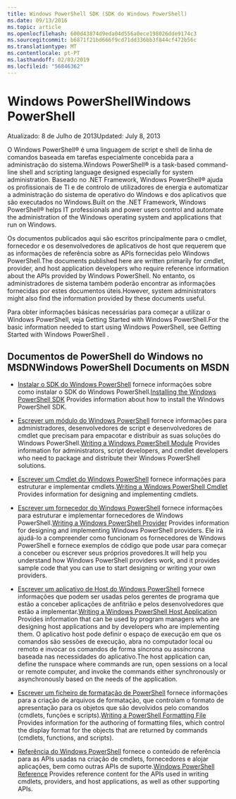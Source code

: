 ```yaml
---
title: Windows PowerShell SDK (SDK do Windows PowerShell)
ms.date: 09/13/2016
ms.topic: article
ms.openlocfilehash: 600d43874d9eda04d556a0ece198026dde9174c3
ms.sourcegitcommit: b6871f21bd666f9cd71dd336bb3f844cf472b56c
ms.translationtype: MT
ms.contentlocale: pt-PT
ms.lasthandoff: 02/03/2019
ms.locfileid: "56846362"
---
```

# <a name="windows-powershell"></a><span data-ttu-id="08f9a-102">Windows PowerShell</span><span class="sxs-lookup"><span data-stu-id="08f9a-102">Windows PowerShell</span></span>

<span data-ttu-id="08f9a-103">Atualizado: 8 de Julho de 2013</span><span class="sxs-lookup"><span data-stu-id="08f9a-103">Updated: July 8, 2013</span></span>

<span data-ttu-id="08f9a-104">O Windows PowerShell® é uma linguagem de script e shell de linha de comandos baseada em tarefas especialmente concebida para a administração do sistema.</span><span class="sxs-lookup"><span data-stu-id="08f9a-104">Windows PowerShell® is a task-based command-line shell and scripting language designed especially for system administration.</span></span> <span data-ttu-id="08f9a-105">Baseado no .NET Framework, Windows PowerShell® ajuda os profissionais de TI e de controlo de utilizadores de energia e automatizar a administração do sistema de operativo do Windows e dos aplicativos que são executados no Windows.</span><span class="sxs-lookup"><span data-stu-id="08f9a-105">Built on the .NET Framework, Windows PowerShell® helps IT professionals and power users control and automate the administration of the Windows operating system and applications that run on Windows.</span></span>

<span data-ttu-id="08f9a-106">Os documentos publicados aqui são escritos principalmente para o cmdlet, fornecedor e os desenvolvedores de aplicativos de host que requerem que as informações de referência sobre as APIs fornecidas pelo Windows PowerShell.</span><span class="sxs-lookup"><span data-stu-id="08f9a-106">The documents published here are written primarily for cmdlet, provider, and host application developers who require reference information about the APIs provided by Windows PowerShell.</span></span>
<span data-ttu-id="08f9a-107">No entanto, os administradores de sistema também poderão encontrar as informações fornecidas por estes documentos úteis.</span><span class="sxs-lookup"><span data-stu-id="08f9a-107">However, system administrators might also find the information provided by these documents useful.</span></span>

<span data-ttu-id="08f9a-108">Para obter informações básicas necessárias para começar a utilizar o Windows PowerShell, veja Getting Started with Windows PowerShell.</span><span class="sxs-lookup"><span data-stu-id="08f9a-108">For the basic information needed to start using Windows PowerShell, see Getting Started with Windows PowerShell .</span></span>

## <a name="windows-powershell-documents-on-msdn"></a><span data-ttu-id="08f9a-109">Documentos de PowerShell do Windows no MSDN</span><span class="sxs-lookup"><span data-stu-id="08f9a-109">Windows PowerShell Documents on MSDN</span></span>

- <span data-ttu-id="08f9a-110">[Instalar o SDK do Windows PowerShell](https://msdn.microsoft.com/en-us/library/ff458115.aspx) fornece informações sobre como instalar o SDK do Windows PowerShell.</span><span class="sxs-lookup"><span data-stu-id="08f9a-110">[Installing the Windows PowerShell SDK](https://msdn.microsoft.com/en-us/library/ff458115.aspx) Provides information about how to install the Windows PowerShell SDK.</span></span>

- <span data-ttu-id="08f9a-111">[Escrever um módulo do Windows PowerShell](./module/writing-a-windows-powershell-module.md) fornece informações para administradores, desenvolvedores de script e desenvolvedores de cmdlet que precisam para empacotar e distribuir as suas soluções do Windows PowerShell.</span><span class="sxs-lookup"><span data-stu-id="08f9a-111">[Writing a Windows PowerShell Module](./module/writing-a-windows-powershell-module.md) Provides information for administrators, script developers, and cmdlet developers who need to package and distribute their Windows PowerShell solutions.</span></span>

- <span data-ttu-id="08f9a-112">[Escrever um Cmdlet do Windows PowerShell](./cmdlet/writing-a-windows-powershell-cmdlet.md) fornece informações para estruturar e implementar cmdlets.</span><span class="sxs-lookup"><span data-stu-id="08f9a-112">[Writing a Windows PowerShell Cmdlet](./cmdlet/writing-a-windows-powershell-cmdlet.md) Provides information for designing and implementing cmdlets.</span></span>

- <span data-ttu-id="08f9a-113">[Escrever um fornecedor do Windows PowerShell](./provider/writing-a-windows-powershell-provider.md) fornece informações para estruturar e implementar fornecedores de Windows PowerShell.</span><span class="sxs-lookup"><span data-stu-id="08f9a-113">[Writing a Windows PowerShell Provider](./provider/writing-a-windows-powershell-provider.md) Provides information for designing and implementing Windows PowerShell providers.</span></span> <span data-ttu-id="08f9a-114">Ele irá ajudá-lo a compreender como funcionam os fornecedores de Windows PowerShell e fornece exemplos de código que pode usar para começar a conceber ou escrever seus próprios provedores.</span><span class="sxs-lookup"><span data-stu-id="08f9a-114">It will help you understand how Windows PowerShell providers work, and it provides sample code that you can use to start designing or writing your own providers.</span></span>

- <span data-ttu-id="08f9a-115">[Escrever um aplicativo de Host do Windows PowerShell](./hosting/writing-a-windows-powershell-host-application.md) fornece informações que podem ser usadas pelos gerentes de programa que estão a conceber aplicações de anfitrião e pelos desenvolvedores que estão a implementar.</span><span class="sxs-lookup"><span data-stu-id="08f9a-115">[Writing a Windows PowerShell Host Application](./hosting/writing-a-windows-powershell-host-application.md) Provides information that can be used by program managers who are designing host applications and by developers who are implementing them.</span></span> <span data-ttu-id="08f9a-116">O aplicativo host pode definir o espaço de execução em que os comandos são sessões de execução, abra no computador local ou remoto e invocar os comandos de forma síncrona ou assíncrona baseada nas necessidades do aplicativo.</span><span class="sxs-lookup"><span data-stu-id="08f9a-116">The host application can, define the runspace where commands are run, open sessions on a local or remote computer, and invoke the commands either synchronously or asynchronously based on the needs of the application.</span></span>

- <span data-ttu-id="08f9a-117">[Escrever um ficheiro de formatação de PowerShell](./format/writing-a-powershell-formatting-file.md) fornece informações para a criação de arquivos de formatação, que controlam o formato de apresentação para os objetos que são devolvidos pelo comandos (cmdlets, funções e scripts).</span><span class="sxs-lookup"><span data-stu-id="08f9a-117">[Writing a PowerShell Formatting File](./format/writing-a-powershell-formatting-file.md) Provides information for the authoring of formatting files, which control the display format for the objects that are returned by commands (cmdlets, functions, and scripts).</span></span>

- <span data-ttu-id="08f9a-118">[Referência do Windows PowerShell](./windows-powershell-reference.md) fornece o conteúdo de referência para as APIs usadas na criação de cmdlets, fornecedores e alojar aplicações, bem como outras APIs de suporte.</span><span class="sxs-lookup"><span data-stu-id="08f9a-118">[Windows PowerShell Reference](./windows-powershell-reference.md) Provides reference content for the APIs used in writing cmdlets, providers, and host applications, as well as other supporting APIs.</span></span>
